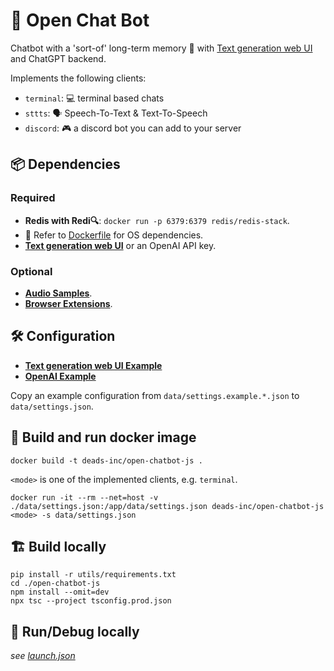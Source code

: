 # 🤖 Open Chat Bot

Chatbot with a 'sort-of' long-term memory 🧠 with [Text generation web UI](https://github.com/oobabooga/text-generation-webui) and ChatGPT backend.

Implements the following clients:

- `terminal`: 💻 terminal based chats
- `sttts`: 🗣️ Speech-To-Text & Text-To-Speech
- `discord`: 🎮 a discord bot you can add to your server

## 📦 Dependencies

### Required

- **Redis with Redi🔍**: `docker run -p 6379:6379 redis/redis-stack`.
- 📄 Refer to [Dockerfile](Dockerfile) for OS dependencies.
- **[Text generation web UI](https://github.com/oobabooga/text-generation-webui)** or an OpenAI API key.

### Optional

- **[Audio Samples](data/audio/README.md)**.
- **[Browser Extensions](data/browser_extensions/README.md)**.

## 🛠️ Configuration

- **[Text generation web UI Example](data/settings.example.webui.json)**
- **[OpenAI Example](data/settings.example.openai.json)**

Copy an example configuration from `data/settings.example.*.json` to `data/settings.json`.

## 🚀 Build and run docker image

```
docker build -t deads-inc/open-chatbot-js .
```

`<mode>` is one of the implemented clients, e.g. `terminal`.

```
docker run -it --rm --net=host -v ./data/settings.json:/app/data/settings.json deads-inc/open-chatbot-js <mode> -s data/settings.json
```

## 🏗️ Build locally

```
pip install -r utils/requirements.txt
cd ./open-chatbot-js
npm install --omit=dev
npx tsc --project tsconfig.prod.json
```

## 🐞 Run/Debug locally

_see [launch.json](.vscode/launch.json)_
